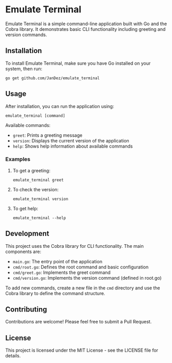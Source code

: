 # Emulate Terminal

Emulate Terminal is a simple command-line application built with Go and the Cobra library. It demonstrates basic CLI functionality including greeting and version commands.

## Installation

To install Emulate Terminal, make sure you have Go installed on your system, then run:

```
go get github.com/JanDez/emulate_terminal
```

## Usage

After installation, you can run the application using:

```
emulate_terminal [command]
```

Available commands:

- `greet`: Prints a greeting message
- `version`: Displays the current version of the application
- `help`: Shows help information about available commands

### Examples

1. To get a greeting:
   ```
   emulate_terminal greet
   ```

2. To check the version:
   ```
   emulate_terminal version
   ```

3. To get help:
   ```
   emulate_terminal --help
   ```

## Development

This project uses the Cobra library for CLI functionality. The main components are:

- `main.go`: The entry point of the application
- `cmd/root.go`: Defines the root command and basic configuration
- `cmd/greet.go`: Implements the greet command
- `cmd/version.go`: Implements the version command (defined in root.go)

To add new commands, create a new file in the `cmd` directory and use the Cobra library to define the command structure.

## Contributing

Contributions are welcome! Please feel free to submit a Pull Request.

## License

This project is licensed under the MIT License - see the LICENSE file for details.